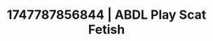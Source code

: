 ---
categories:
- Chastity play
- Cosmic sensuality
- Naughty expression
- Sensual teasing
- Anime
image: /assets/images/1747787856844.jpg
layout: post
seo:
  description: Featured content with artistic ABDL Play, Scat Fetish. HD images available.
  keywords: ABDL Play, Scat Fetish
  og_image: /assets/images/1747787856844.jpg
  schema_type: VisualArtwork
tags:
- '#1747787856844'
- ABDL Play
- Scat Fetish
title: 1747787856844 | ABDL Play Scat Fetish
---